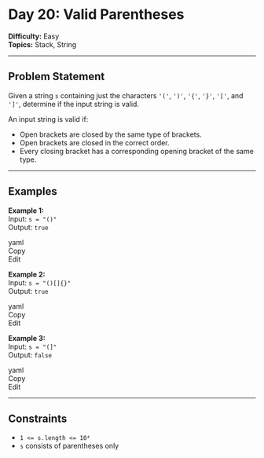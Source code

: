 # Day 20: Valid Parentheses

**Difficulty:** Easy  
**Topics:** Stack, String

---

## Problem Statement

Given a string `s` containing just the characters `'('`, `')'`, `'{'`, `'}'`, `'['`, and `']'`, determine if the input string is valid.

An input string is valid if:
- Open brackets are closed by the same type of brackets.
- Open brackets are closed in the correct order.
- Every closing bracket has a corresponding opening bracket of the same type.

---

## Examples

**Example 1:**  
Input: `s = "()"`  
Output: `true`

yaml  
Copy  
Edit

**Example 2:**  
Input: `s = "()[]{}"`  
Output: `true`

yaml  
Copy  
Edit

**Example 3:**  
Input: `s = "(]"`  
Output: `false`

yaml  
Copy  
Edit

---

## Constraints

- `1 <= s.length <= 10⁴`  
- `s` consists of parentheses only
